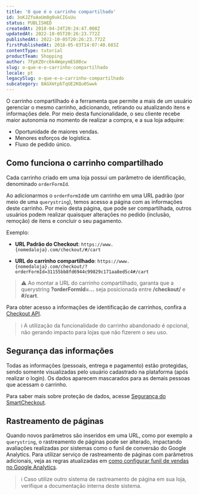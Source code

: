 ```yaml
---
title: 'O que é o carrinho compartilhado'
id: 3oKJZfoAoUm8g0ukCIGsUu
status: PUBLISHED
createdAt: 2018-04-24T20:24:47.008Z
updatedAt: 2022-10-05T20:26:23.772Z
publishedAt: 2022-10-05T20:26:23.772Z
firstPublishedAt: 2018-05-03T14:07:40.683Z
contentType: tutorial
productTeam: Shopping
author: 7FpKZ0rc6k4WqeymES80cw
slug: o-que-e-o-carrinho-compartilhado
locale: pt
legacySlug: o-que-e-o-carrinho-compartilhado
subcategory: 8AGXmtpbTqUE2KQu0Swwk
---
```


O carrinho compartilhado é a ferramenta que permite a mais de um usuário gerenciar o mesmo carrinho, adicionando, retirando ou atualizando itens e informações dele. Por meio desta funcionalidade, o seu cliente recebe maior autonomia no momento de realizar a compra, e a sua loja adquire:

- Oportunidade de maiores vendas.
- Menores esforços de logística.
- Fluxo de pedido único.

## Como funciona o carrinho compartilhado

Cada carrinho criado em uma loja possui um parâmetro de identificação, denominado `orderFormId`. 

Ao adicionarmos o `orderFormId`de um carrinho em uma URL padrão (por meio de uma `querystring`), temos acesso a página com as informações deste carrinho. Por meio desta página, que pode ser compartilhada, outros usuários podem realizar quaisquer alterações no pedido (inclusão, remoção) de itens e concluir o seu pagamento.

Exemplo:

- **URL Padrão do Checkout**: `https://www.{nomedaloja}.com/checkout/#/cart`

- **URL do carrinho compartilhado**: `https://www.{nomedaloja}.com/checkout/?orderFormId=31155bb8fd6944c99829c171aa8ed5c4#/cart`

>⚠️ Ao montar a URL do carrinho compartilhado, garanta que a querystring **?orderFormId=...** seja posicionada entre **/checkout/** e **#/cart**.

Para obter acesso a informações de identificação de carrinhos, confira a [Checkout API](https://developers.vtex.com/vtex-rest-api/reference/checkout-api-overview).

>ℹ️ A utilização da funcionalidade do carrinho abandonado é opcional, não gerando impacto para lojas que não fizerem o seu uso.

## Segurança das informações

Todas as informações (pessoais, entrega e pagamento) estão protegidas, sendo somente visualizadas pelo usuário cadastrado na plataforma (após realizar o login). Os dados aparecem mascarados para as demais pessoas que acessam o carrinho.

Para saber mais sobre proteção de dados, acesse [Segurança do SmartCheckout](https://help.vtex.com/pt/tutorial/seguranca-do-smartcheckout--3SrJuuhrqwePUg1rp1exfB).

## Rastreamento de páginas

Quando novos parâmetros são inseridos em uma URL, como por exemplo a `querystring`, o rastreamento de páginas pode ser alterado, impactando avaliações realizadas por sistemas como o funil de conversão do Google Analytics. Para utilizar serviço de rastreamento de páginas com parâmetros adicionais, veja as regras atualizadas em 
[como configurar funil de vendas no Google Analytics](https://help.vtex.com/pt/faq/configurar-funil-de-vendas-no-google-analytics).

>ℹ️ Caso utilize outro sistema de rastreamento de página em sua loja, verifique a documentação interna deste sistema.
